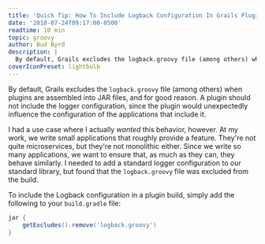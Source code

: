 ```yaml
---
title: 'Quick Tip: How To Include Logback Configuration In Grails Plugins'
date: '2018-07-24T09:17:00-0500'
readtime: 10 min
topic: groovy
author: Bud Byrd
description: |
  By default, Grails excludes the logback.groovy file (among others) when plugins are assembled into JAR files, and for good reason. A plugin should not include the logger configuration, since the plugin would unexpectedly influence the configuration of the applications that include it.
coverIconPreset: lightbulb
---
```


By default, Grails excludes the `logback.groovy` file (among others) when plugins are assembled into JAR files, and for good reason. A plugin should not include the logger configuration, since the plugin would unexpectedly influence the configuration of the applications that include it.

I had a use case where I actually _wanted_ this behavior, however. At my work, we write small applications that roughly provide a feature. They're not quite microservices, but they're not monolithic either. Since we write so many applications, we want to ensure that, as much as they can, they behave similarly. I needed to add a standard logger configuration to our standard library, but found that the `logback.groovy` file was excluded from the build.

To include the Logback configuration in a plugin build, simply add the following to your `build.gradle` file:

```groovy
jar {
    getExcludes().remove('logback.groovy')
}
```
